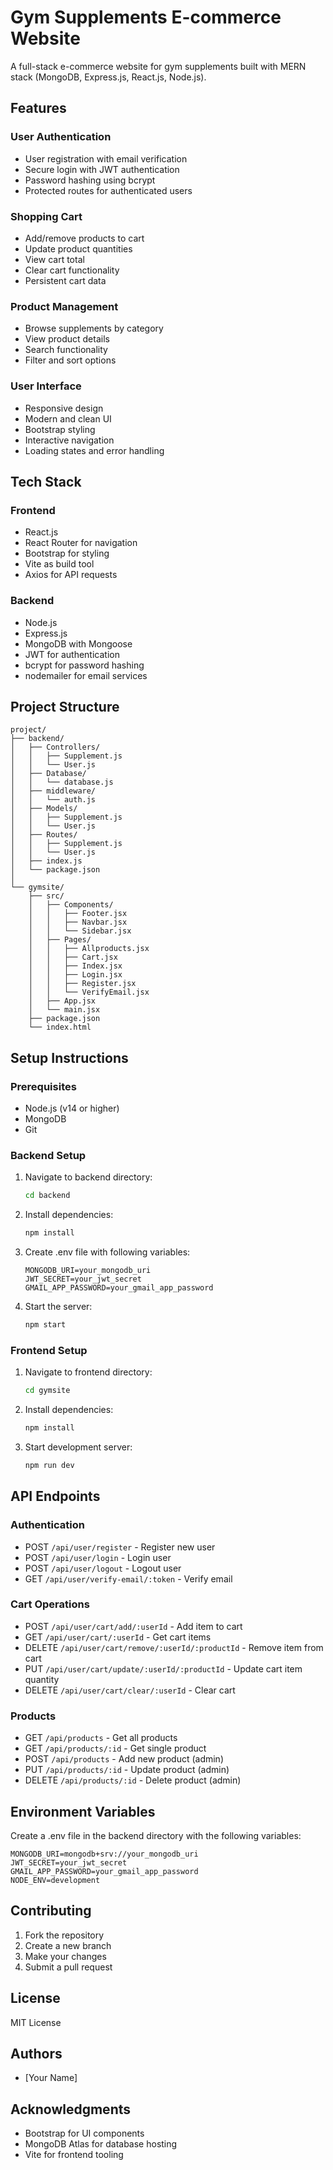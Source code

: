 # Gym Supplements E-commerce Website

A full-stack e-commerce website for gym supplements built with MERN stack (MongoDB, Express.js, React.js, Node.js).

## Features

### User Authentication
- User registration with email verification
- Secure login with JWT authentication
- Password hashing using bcrypt
- Protected routes for authenticated users

### Shopping Cart
- Add/remove products to cart
- Update product quantities
- View cart total
- Clear cart functionality
- Persistent cart data

### Product Management
- Browse supplements by category
- View product details
- Search functionality
- Filter and sort options

### User Interface
- Responsive design
- Modern and clean UI
- Bootstrap styling
- Interactive navigation
- Loading states and error handling

## Tech Stack

### Frontend
- React.js
- React Router for navigation
- Bootstrap for styling
- Vite as build tool
- Axios for API requests

### Backend
- Node.js
- Express.js
- MongoDB with Mongoose
- JWT for authentication
- bcrypt for password hashing
- nodemailer for email services

## Project Structure

```
project/
├── backend/
│   ├── Controllers/
│   │   ├── Supplement.js
│   │   └── User.js
│   ├── Database/
│   │   └── database.js
│   ├── middleware/
│   │   └── auth.js
│   ├── Models/
│   │   ├── Supplement.js
│   │   └── User.js
│   ├── Routes/
│   │   ├── Supplement.js
│   │   └── User.js
│   ├── index.js
│   └── package.json
│
└── gymsite/
    ├── src/
    │   ├── Components/
    │   │   ├── Footer.jsx
    │   │   ├── Navbar.jsx
    │   │   └── Sidebar.jsx
    │   ├── Pages/
    │   │   ├── Allproducts.jsx
    │   │   ├── Cart.jsx
    │   │   ├── Index.jsx
    │   │   ├── Login.jsx
    │   │   ├── Register.jsx
    │   │   └── VerifyEmail.jsx
    │   ├── App.jsx
    │   └── main.jsx
    ├── package.json
    └── index.html
```

## Setup Instructions

### Prerequisites
- Node.js (v14 or higher)
- MongoDB
- Git

### Backend Setup
1. Navigate to backend directory:
   ```bash
   cd backend
   ```

2. Install dependencies:
   ```bash
   npm install
   ```

3. Create .env file with following variables:
   ```env
   MONGODB_URI=your_mongodb_uri
   JWT_SECRET=your_jwt_secret
   GMAIL_APP_PASSWORD=your_gmail_app_password
   ```

4. Start the server:
   ```bash
   npm start
   ```

### Frontend Setup
1. Navigate to frontend directory:
   ```bash
   cd gymsite
   ```

2. Install dependencies:
   ```bash
   npm install
   ```

3. Start development server:
   ```bash
   npm run dev
   ```

## API Endpoints

### Authentication
- POST `/api/user/register` - Register new user
- POST `/api/user/login` - Login user
- POST `/api/user/logout` - Logout user
- GET `/api/user/verify-email/:token` - Verify email

### Cart Operations
- POST `/api/user/cart/add/:userId` - Add item to cart
- GET `/api/user/cart/:userId` - Get cart items
- DELETE `/api/user/cart/remove/:userId/:productId` - Remove item from cart
- PUT `/api/user/cart/update/:userId/:productId` - Update cart item quantity
- DELETE `/api/user/cart/clear/:userId` - Clear cart

### Products
- GET `/api/products` - Get all products
- GET `/api/products/:id` - Get single product
- POST `/api/products` - Add new product (admin)
- PUT `/api/products/:id` - Update product (admin)
- DELETE `/api/products/:id` - Delete product (admin)

## Environment Variables

Create a .env file in the backend directory with the following variables:

```env
MONGODB_URI=mongodb+srv://your_mongodb_uri
JWT_SECRET=your_jwt_secret
GMAIL_APP_PASSWORD=your_gmail_app_password
NODE_ENV=development
```

## Contributing

1. Fork the repository
2. Create a new branch
3. Make your changes
4. Submit a pull request

## License

MIT License

## Authors

- [Your Name]

## Acknowledgments

- Bootstrap for UI components
- MongoDB Atlas for database hosting
- Vite for frontend tooling
